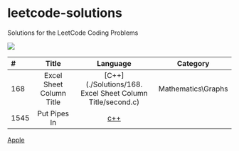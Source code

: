 # leetcode-solutions
Solutions for the LeetCode Coding Problems


<img src="https://miro.medium.com/max/828/1*SaeiqEJxjJ1-2XNXgEtiLw.png"/>

|   #   |  Title     |  Language     |  Category    |
| :------ | :-----------: | :-----------: |:-----------:  |
|  168 | Excel Sheet Column Title   |  [C++](./Solutions/168. Excel Sheet Column Title/second.c)  | Mathematics\Graphs|
| 1545| Put Pipes In |  [c++](http:apple.com)| | |


 [Apple](http:apple.com)

